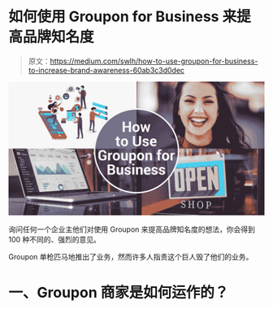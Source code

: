 # 如何使用 Groupon for Business 来提高品牌知名度

> 原文：<https://medium.com/swlh/how-to-use-groupon-for-business-to-increase-brand-awareness-60ab3c3d0dec>

![](img/e166c5a57c3ad38aafb0bfe0467dd27c.png)

询问任何一个企业主他们对使用 Groupon 来提高品牌知名度的想法，你会得到 100 种不同的、强烈的意见。

Groupon 单枪匹马地推出了业务，然而许多人指责这个巨人毁了他们的业务。

# 一、Groupon 商家是如何运作的？
